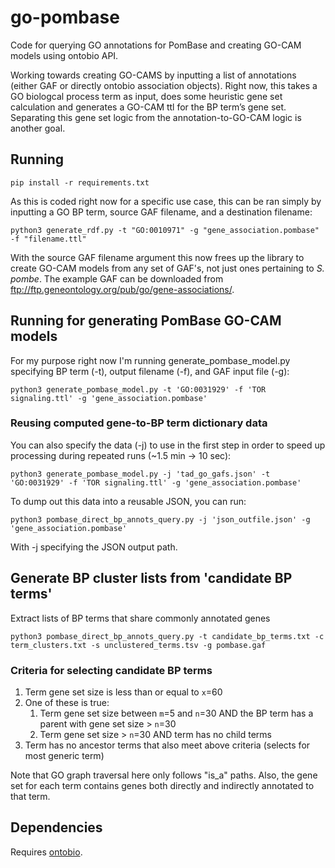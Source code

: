 # go-pombase
Code for querying GO annotations for PomBase and creating GO-CAM models using ontobio API.

Working towards creating GO-CAMS by inputting a list of annotations (either GAF or directly ontobio association objects). Right now, this takes a GO biologcal process term as input, does some heuristic gene set calculation and generates a GO-CAM ttl for the BP term’s gene set. Separating this gene set logic from the annotation-to-GO-CAM logic is another goal.

## Running
```
pip install -r requirements.txt
```
As this is coded right now for a specific use case, this can be ran simply by inputting a GO BP term, source GAF filename, and a destination filename:
```
python3 generate_rdf.py -t "GO:0010971" -g "gene_association.pombase" -f "filename.ttl"
```
With the source GAF filename argument this now frees up the library to create GO-CAM models from any set of GAF's, not just ones pertaining to *S. pombe*. The example GAF can be downloaded from ftp://ftp.geneontology.org/pub/go/gene-associations/.

## Running for generating PomBase GO-CAM models
For my purpose right now I'm running generate_pombase_model.py specifying BP term (-t), output filename (-f), and GAF input file (-g):
```
python3 generate_pombase_model.py -t 'GO:0031929' -f 'TOR signaling.ttl' -g 'gene_association.pombase'
```
### Reusing computed gene-to-BP term dictionary data
You can also specify the data (-j) to use in the first step in order to speed up processing during repeated runs (~1.5 min -> 10 sec):
```
python3 generate_pombase_model.py -j 'tad_go_gafs.json' -t 'GO:0031929' -f 'TOR signaling.ttl' -g 'gene_association.pombase'
```
To dump out this data into a reusable JSON, you can run:
```
python3 pombase_direct_bp_annots_query.py -j 'json_outfile.json' -g 'gene_association.pombase'
```
With -j specifying the JSON output path.

## Generate BP cluster lists from 'candidate BP terms'
Extract lists of BP terms that share commonly annotated genes
```
python3 pombase_direct_bp_annots_query.py -t candidate_bp_terms.txt -c term_clusters.txt -s unclustered_terms.tsv -g pombase.gaf
```
### Criteria for selecting candidate BP terms
1. Term gene set size is less than or equal to `x`=60
2. One of these is true:
    1. Term gene set size between `m`=5 and `n`=30 AND the BP term has a parent with gene set size > `n`=30
    2. Term gene set size > `n`=30 AND term has no child terms
3. Term has no ancestor terms that also meet above criteria (selects for most generic term)

Note that GO graph traversal here only follows "is_a" paths. Also, the gene set for each term contains genes both directly and indirectly annotated to that term.

## Dependencies
Requires [ontobio](https://github.com/biolink/ontobio).

